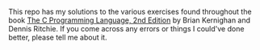 This repo has my solutions to the various exercises found throughout the book
[The C Programming Language, 2nd
Edition](http://www.amazon.com/Programming-Language-Brian-W-Kernighan/dp/0131103628)
by Brian Kernighan and Dennis Ritchie. If you come across any errors or
things I could've done better, please tell me about it.
